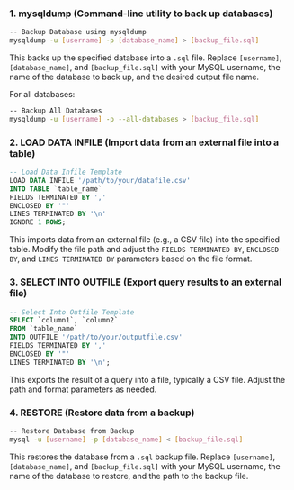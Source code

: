 ### 1. **mysqldump** (Command-line utility to back up databases)

```bash
-- Backup Database using mysqldump
mysqldump -u [username] -p [database_name] > [backup_file.sql]
```

This backs up the specified database into a `.sql` file. Replace `[username]`, `[database_name]`, and `[backup_file.sql]` with your MySQL username, the name of the database to back up, and the desired output file name.

For all databases:
```bash
-- Backup All Databases
mysqldump -u [username] -p --all-databases > [backup_file.sql]
```

### 2. **LOAD DATA INFILE** (Import data from an external file into a table)

```sql
-- Load Data Infile Template
LOAD DATA INFILE '/path/to/your/datafile.csv'
INTO TABLE `table_name`
FIELDS TERMINATED BY ',' 
ENCLOSED BY '"' 
LINES TERMINATED BY '\n'
IGNORE 1 ROWS;
```

This imports data from an external file (e.g., a CSV file) into the specified table. Modify the file path and adjust the `FIELDS TERMINATED BY`, `ENCLOSED BY`, and `LINES TERMINATED BY` parameters based on the file format.

### 3. **SELECT INTO OUTFILE** (Export query results to an external file)

```sql
-- Select Into Outfile Template
SELECT `column1`, `column2`
FROM `table_name`
INTO OUTFILE '/path/to/your/outputfile.csv'
FIELDS TERMINATED BY ',' 
ENCLOSED BY '"' 
LINES TERMINATED BY '\n';
```

This exports the result of a query into a file, typically a CSV file. Adjust the path and format parameters as needed.

### 4. **RESTORE** (Restore data from a backup)

```bash
-- Restore Database from Backup
mysql -u [username] -p [database_name] < [backup_file.sql]
```

This restores the database from a `.sql` backup file. Replace `[username]`, `[database_name]`, and `[backup_file.sql]` with your MySQL username, the name of the database to restore, and the path to the backup file.
